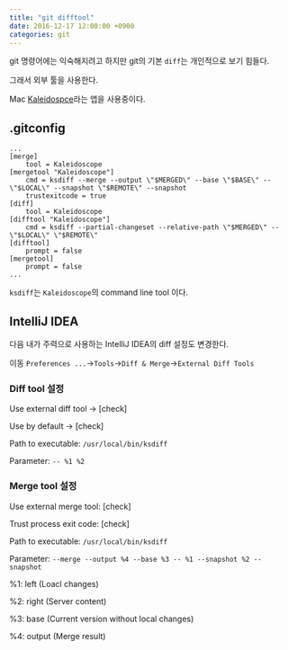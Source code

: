```yaml
---
title: "git difftool"
date: 2016-12-17 12:00:00 +0900
categories: git
---
```


git 명령어에는 익숙해지려고 하지만 git의 기본 `diff`는 개인적으로 보기 힘들다.

그래서 외부 툴을 사용한다.

Mac [Kaleidospce](http://www.kaleidoscopeapp.com/)라는 앱을 사용중이다.

## .gitconfig
```
...
[merge]
	tool = Kaleidoscope
[mergetool "Kaleidoscope"]
	cmd = ksdiff --merge --output \"$MERGED\" --base \"$BASE\" -- \"$LOCAL\" --snapshot \"$REMOTE\" --snapshot
	trustexitcode = true
[diff]
	tool = Kaleidoscope
[difftool "Kaleidoscope"]
	cmd = ksdiff --partial-changeset --relative-path \"$MERGED\" -- \"$LOCAL\" \"$REMOTE\"
[difftool]
	prompt = false
[mergetool]
	prompt = false
...
```

`ksdiff`는 `Kaleidoscope`의 command line tool 이다.

## IntelliJ IDEA

다음 내가 주력으로 사용하는 IntelliJ IDEA의 diff 설정도 변경한다.

이동 `Preferences ...`->`Tools`->`Diff & Merge`->`External Diff Tools`


### Diff tool 설정

Use external diff tool -> [check]

Use by default -> [check]

Path to executable: `/usr/local/bin/ksdiff`

Parameter: `-- %1 %2`

### Merge tool 설정

Use external merge tool: [check]

Trust process exit code: [check]

Path to executable: `/usr/local/bin/ksdiff`

Parameter: `--merge --output %4 --base %3 -- %1 --snapshot %2 --snapshot`


%1: left (Loacl changes)

%2: right (Server content)

%3: base (Current version without local changes)

%4: output (Merge result)




